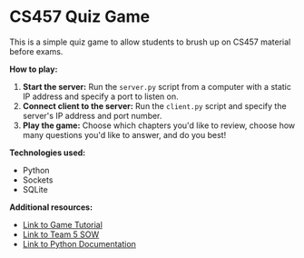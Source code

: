 # CS457 Quiz Game

This is a simple quiz game to allow students to brush up on CS457 material before exams.

**How to play:**
1. **Start the server:**
Run the `server.py` script from a computer with a static IP address and specify a port to listen on.
2. **Connect client to the server:** Run the `client.py` script and specify the server's IP address and port number.
3. **Play the game:** Choose which chapters you'd like to review, choose how many questions you'd like to answer, and do you best!

**Technologies used:**
* Python
* Sockets
* SQLite

**Additional resources:**
* [Link to Game Tutorial](docs/game-tutorial.md)
* [Link to Team 5 SOW](docs/SOW.md)
* [Link to Python Documentation](docs/python-docs.md)